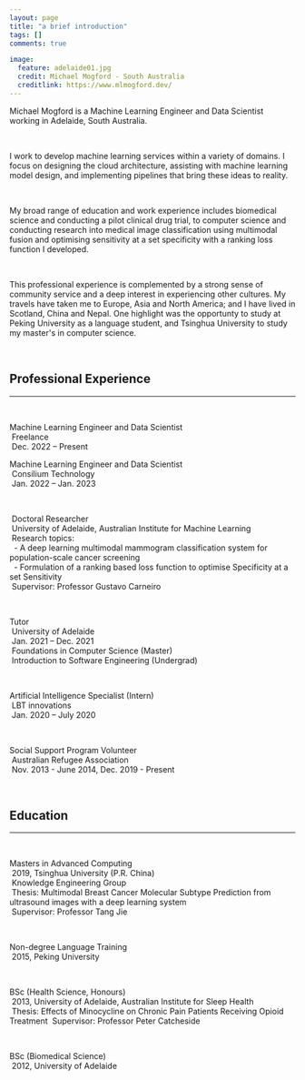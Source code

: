 ```yaml
---
layout: page
title: "a brief introduction"
tags: []
comments: true

image:
  feature: adelaide01.jpg
  credit: Michael Mogford - South Australia
  creditlink: https://www.mlmogford.dev/
---  
```


Michael Mogford is a Machine Learning Engineer and Data Scientist working in Adelaide, South Australia.  

&nbsp;  

I work to develop machine learning services within a variety of domains. I focus on designing the cloud architecture, assisting with machine learning model design, and implementing pipelines that bring these ideas to reality.  

&nbsp;  

My broad range of education and work experience includes biomedical science and conducting a pilot clinical drug trial, to computer science and conducting research into medical image classification using multimodal fusion and optimising sensitivity at a set specificity with a ranking loss function I developed.  

&nbsp;  

This professional experience is complemented by a strong sense of community service and a deep interest in experiencing other cultures. My travels have taken me to Europe, Asia and North America; and I have lived in Scotland, China and Nepal. One highlight was the opportunty to study at Peking University as a language student, and Tsinghua University to study my master's in computer science.  

&nbsp;  

## Professional Experience
---  

&nbsp;  

Machine Learning Engineer and Data Scientist  
&nbsp;Freelance  
&nbsp;Dec. 2022 – Present  

Machine Learning Engineer and Data Scientist  
&nbsp;Consilium Technology  
&nbsp;Jan. 2022 – Jan. 2023  

&nbsp;  

&nbsp;Doctoral Researcher   
&nbsp;University of Adelaide, Australian Institute for Machine Learning  
&nbsp;Research topics:  
&nbsp; - A deep learning multimodal mammogram classification system for population-scale cancer screening  
&nbsp; - Formulation of a ranking based loss function to optimise Specificity at a set Sensitivity  
&nbsp;Supervisor: Professor Gustavo Carneiro  

&nbsp;  

Tutor  
&nbsp;University of Adelaide  
&nbsp;Jan. 2021 – Dec. 2021  
&nbsp;Foundations in Computer Science (Master)  
&nbsp;Introduction to Software Engineering (Undergrad)  

&nbsp;  

Artificial Intelligence Specialist (Intern)  
&nbsp;LBT innovations  
&nbsp;Jan. 2020 – July 2020  

&nbsp;  

Social Support Program Volunteer  
&nbsp;Australian Refugee Association    
&nbsp;Nov. 2013 - June 2014, Dec. 2019 - Present  

&nbsp;  


## Education  

---

&nbsp;  

Masters in Advanced Computing  
&nbsp;2019, Tsinghua University (P.R. China)  
&nbsp;Knowledge Engineering Group  
&nbsp;Thesis: Multimodal Breast Cancer Molecular Subtype Prediction from ultrasound images with a deep learning system  
&nbsp;Supervisor: Professor Tang Jie  

&nbsp;  

Non-degree Language Training  
&nbsp;2015, Peking University  

&nbsp;  

BSc (Health Science, Honours)  
&nbsp;2013, University of Adelaide, Australian Institute for Sleep Health  
&nbsp;Thesis: Effects of Minocycline on Chronic Pain Patients Receiving Opioid Treatment 
&nbsp;Supervisor: Professor Peter Catcheside  

&nbsp;  

BSc (Biomedical Science)  
&nbsp;2012, University of Adelaide  
